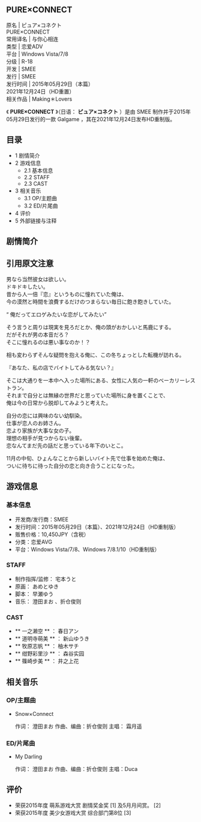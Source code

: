PURE×CONNECT  
---  
原名  |  ピュア×コネクト    
PURE×CONNECT  
常用译名  |  与你心相连   
类型  |  恋爱ADV   
平台  |  Windows Vista/7/8   
分级  |  R-18   
开发  |  SMEE   
发行  |  SMEE   
发行时间  |  2015年05月29日（本篇）   
2021年12月24日（HD重置）  
相关作品  |  Making＊Lovers   
  
《 **PURE×CONNECT** 》（日语：  **ピュア×コネクト** ）是由  SMEE  制作并于2015年05月29日发行的一款
Galgame  ，其在2021年12月24日发布HD重制版。

##  目录

  * 1  剧情简介 
  * 2  游戏信息 
    * 2.1  基本信息 
    * 2.2  STAFF 
    * 2.3  CAST 
  * 3  相关音乐 
    * 3.1  OP/主题曲 
    * 3.2  ED/片尾曲 
  * 4  评价 
  * 5  外部链接与注释 

##  剧情简介

引用原文注意  
---  
男なら当然彼女は欲しい。  
ドキドキしたい。  
昔から人一倍『恋』というものに憧れていた俺は、  
今の漠然と時間を浪費するだけのつまらない毎日に飽き飽きしていた。  
  
“ 俺だってエロゲみたいな恋がしてみたい”  
  
そう言うと周りは現実を見ろだとか、俺の頭がおかしいと馬鹿にする。  
だがそれが男の本音だろ？  
そこに憧れるのは悪い事なのか！？  
  
相も変わらずそんな疑問を抱える俺に、この冬ちょっとした転機が訪れる。  
  
『あなた、私の店でバイトしてみる気ない？』  
  
そこは大通りを一本中へ入った場所にある、女性に人気の一軒のベーカリーレストラン。  
それまで自分とは無縁の世界だと思っていた場所に身を置くことで、  
俺は今の日常から脱却してみようと考えた。  
  
自分の恋には興味のない幼馴染。  
仕事が恋人のお姉さん。  
恋より家族が大事な女の子。  
理想の相手が見つからない後輩。  
恋なんてまだ先の話だと思っている年下のいとこ。  
  
11月の中旬、ひょんなことから新しいバイト先で仕事を始めた俺は、  
ついに待ちに待った自分の恋と向き合うことになった。  
  
##  游戏信息

###  基本信息

  * 开发商/发行商：SMEE 
  * 发行时间：2015年05月29日（本篇）、2021年12月24日（HD重制版） 
  * 贩售价格：10,450JPY（含税） 
  * 分类：恋爱AVG 
  * 平台：Windows Vista/7/8、Windows 7/8.1/10（HD重制版） 

###  STAFF

  * 制作指挥/监修：  宅本うと 
  * 原画：  あめとゆき 
  * 脚本：  早瀬ゆう 
  * 音乐：  澄田まお  、折仓俊则 

###  CAST

  * ** 一之濑空  ** ：  春日アン 
  * ** 道明寺萌美  ** ：  新山ゆうき 
  * ** 牧原志帆  ** ：  柚木サチ 
  * ** 绀野彩里沙  ** ：  森谷实园 
  * ** 篠崎步美  ** ：  井之上花 

##  相关音乐

###  OP/主题曲

  * Snow×Connect 

     作词：  澄田まお 
     作曲、编曲：折仓俊则 
     主唱：  霜月遥 

###  ED/片尾曲

  * My Darling 

     作词：  澄田まお 
     作曲、编曲：折仓俊则 
     主唱：Duca 

##  评价

  * 荣获2015年度  萌系游戏大赏  剧情奖金奖  [1]  及5月月间赏。  [2] 
  * 荣获2015年度  美少女游戏大赏  综合部门第8位  [3] 